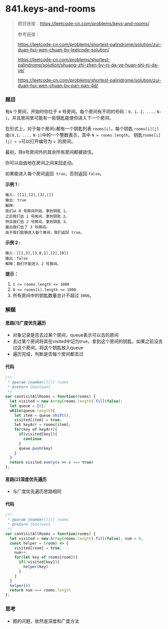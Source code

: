 # 841.keys-and-rooms

> 题目链接：https://leetcode-cn.com/problems/keys-and-rooms/
>
> 参考链接：
>
> https://leetcode-cn.com/problems/shortest-palindrome/solution/zui-duan-hui-wen-chuan-by-leetcode-solution/
>
> https://leetcode-cn.com/problems/shortest-palindrome/solution/shuang-zhi-zhen-by-ni-da-ye-huan-shi-ni-da-ye/
>
> https://leetcode-cn.com/problems/shortest-palindrome/solution/zui-duan-hui-wen-chuan-by-pan-pan-4d/

### 题目

有`N` 个房间，开始时你位于 `0` 号房间。每个房间有不同的号码：`0，1，2，...，N-1`，并且房间里可能有一些钥匙能使你进入下一个房间。

在形式上，对于每个房间` i `都有一个钥匙列表 `rooms[i]`，每个钥匙 `rooms[i][j] `由` [0,1，...，N-1] `中的一个整数表示，其中 `N = rooms.length`。 钥匙` rooms[i][j] = v `可以打开编号为 `v `的房间。

最初，除` 0 `号房间外的其余所有房间都被锁住。

你可以自由地在房间之间来回走动。

如果能进入每个房间返回` true`，否则返回 `false`。

**示例 1 :**

```
输入: [[1],[2],[3],[]]
输出: true
解释:  
我们从 0 号房间开始，拿到钥匙 1。
之后我们去 1 号房间，拿到钥匙 2。
然后我们去 2 号房间，拿到钥匙 3。
最后我们去了 3 号房间。
由于我们能够进入每个房间，我们返回 true。
```

**示例 2 :**

```
输入：[[1,3],[3,0,1],[2],[0]]
输出：false
解释：我们不能进入 2 号房间。
```

**提示：**

1. `1 <= rooms.length <= 1000`
2. `0 <= rooms[i].length <= 1000`
3. 所有房间中的钥匙数量总计不超过 `3000`。



### 解题

#### 思路[1]广度优先遍历

* 对象记录是否去过某个房间，queue表示可以去的房间
* 去过某个房间将其在visited中记为true，拿到这个房间的钥匙，如果之前没去过这个房间，将这个钥匙放入queue
* 遍历完成，判断是否每个房间都去过

#### 代码

```javascript
/**
 * @param {number[][]} rooms
 * @return {boolean}
 */
var canVisitAllRooms = function(rooms) {
  let visited = new Array(rooms.length).fill(false);
  let queue = [0];
  while(queue.length){
    let item = queue.shift();
    visited[item] = true;
    let keyArr = rooms[item];
    for(key of keyArr){
      if(visited[key]){
        continue
      }
      queue.push(key)
    }
  }
  return visited.every(v => v === true)
};
```

#### 思路[2]深度优先遍历

* 与广度优先遍历思路相同

#### 代码

```javascript
/**
 * @param {number[][]} rooms
 * @return {boolean}
 */
var canVisitAllRooms = function(rooms) {
  let visited = new Array(rooms.length).fill(false), num = 0;
  const helper = (room) => {
    visited[room] = true;
    num++;
    for(let key of rooms[room]){
      if(!visited[key]){
        helper(key)
      }
    }
  }
  helper(0)
  return num === rooms.length 
};
```



### 思考

* 图的问题，依然是深度和广度方法